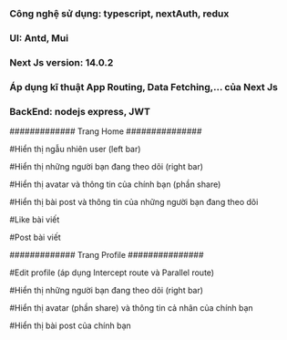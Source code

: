 ### Công nghệ sử dụng: typescript, nextAuth, redux

### UI: Antd, Mui

### Next Js version: 14.0.2

### Áp dụng kĩ thuật App Routing, Data Fetching,... của Next Js

### BackEnd: nodejs express, JWT

############# Trang Home ###############

#Hiển thị ngẫu nhiên user (left bar)

#Hiển thị những người bạn đang theo dõi (right bar)

#Hiển thị avatar và thông tin của chính bạn (phần share)

#Hiển thị bài post và thông tin của những người bạn đang theo dõi

#Like bài viết

#Post bài viết

############# Trang Profile ###############

#Edit profile (áp dụng Intercept route và Parallel route)

#Hiển thị những người bạn đang theo dõi (right bar)

#Hiển thị avatar (phần share) và thông tin cả nhân của chính bạn

#Hiển thị bài post của chính bạn
